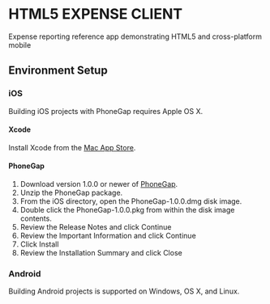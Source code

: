 
# HTML5 EXPENSE CLIENT #

Expense reporting reference app demonstrating HTML5 and cross-platform mobile

## Environment Setup ##

### iOS ###

Building iOS projects with PhoneGap requires Apple OS X.

#### Xcode ####

Install Xcode from the [Mac App Store](http://itunes.apple.com/us/app/xcode/id448457090?mt=12).

#### PhoneGap ####

1. Download version 1.0.0 or newer of [PhoneGap](http://www.phonegap.com/).
2. Unzip the PhoneGap package.
3. From the iOS directory, open the PhoneGap-1.0.0.dmg disk image.
4. Double click the PhoneGap-1.0.0.pkg from within the disk image contents.
5. Review the Release Notes and click Continue
6. Review the Important Information and click Continue
7. Click Install
8. Review the Installation Summary and click Close

### Android ###

Building Android projects is supported on Windows, OS X, and Linux.
